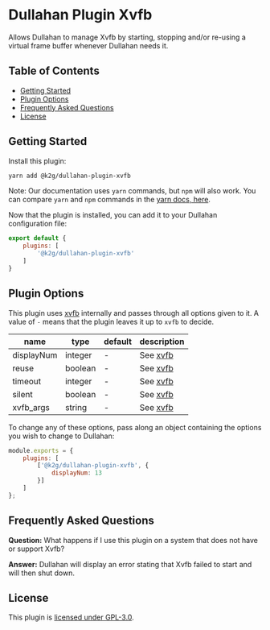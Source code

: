 # Dullahan Plugin Xvfb
Allows Dullahan to manage Xvfb by starting, stopping and/or re-using a virtual frame buffer whenever Dullahan needs it.

## Table of Contents
- [Getting Started](#getting-started)
- [Plugin Options](#plugin-options)
- [Frequently Asked Questions](#frequently-asked-questions)
- [License](#license)

## Getting Started
Install this plugin:
```bash
yarn add @k2g/dullahan-plugin-xvfb
```

Note: Our documentation uses `yarn` commands, but `npm` will also work. You can compare `yarn` and `npm` commands in the [yarn docs, here](https://yarnpkg.com/en/docs/migrating-from-npm#toc-cli-commands-comparison).

Now that the plugin is installed, you can add it to your Dullahan configuration file:
```js
export default {
    plugins: [
        '@k2g/dullahan-plugin-xvfb'
    ]
}
```

## Plugin Options
This plugin uses [xvfb](https://yarnpkg.com/en/package/xvfb) internally and passes through all options given to it. A value of `-` means that the plugin leaves it up to `xvfb` to decide.

| name | type | default | description |
| --- | --- | --- | :--- |
| displayNum | integer | - |  See [xvfb](https://yarnpkg.com/en/package/xvfb) |
| reuse | boolean | - | See [xvfb](https://yarnpkg.com/en/package/xvfb) |
| timeout | integer | - | See [xvfb](https://yarnpkg.com/en/package/xvfb) |
| silent | boolean | - | See [xvfb](https://yarnpkg.com/en/package/xvfb) |
| xvfb_args | string | - | See [xvfb](https://yarnpkg.com/en/package/xvfb) |

To change any of these options, pass along an object containing the options you wish to change to Dullahan:
```js
module.exports = {
    plugins: [
        ['@k2g/dullahan-plugin-xvfb', {
            displayNum: 13
        }]
    ]
};
```

## Frequently Asked Questions
**Question:** What happens if I use this plugin on a system that does not have or support Xvfb?

**Answer:** Dullahan will display an error stating that Xvfb failed to start and will then shut down.

## License

This plugin is [licensed under GPL-3.0](./LICENSE).
